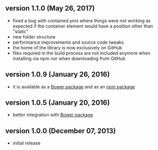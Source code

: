 ## version 1.1.0 (May 26, 2017)

- fixed a bug with contained pins where things were not working as expected if the container element would have a position other than "static"
- new folder structure
- performance improvements and source code tweaks
- the home of the library is now exclusively on GitHub
- files required in the build process are not included anymore when installing via npm nor when downloading from GitHub

## version 1.0.9 (January 26, 2016)

- it is available as a [Bower package](http://bower.io/) and as an [npm package](https://www.npmjs.com/package/zebra_pin)

## version 1.0.5 (January 20, 2016)

- better integration with [Bower package](http://bower.io/)

## version 1.0.0 (December 07, 2013)

- initial release